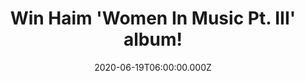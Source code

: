 ---
campaign-uuid: "c-494132ff-0cd3-4f2a-b0b9-d3632258eda0"
type: "Competition"
category: "Music"
date: "2020-06-19T06:00:00.000Z"
end-date: "2020-07-19T23:59:00.000Z"
disable-form: false
is_promoted: false
has_entry_page: true
title: "Win Haim 'Women In Music Pt. III' album!"
competition-description: "<p>They are back! The sisters’ Haim much-delayed third record\
  \ is more than worth the wait but it’s finally here and we have one copy of ‘Women\
  \ in Music PT. III’ on our hands. A record that’s experimental, soothing and vulnerable\
  \ </p>\n<p>Click below for a chance to win.</p>\n"
hero-header: "Win Haim 'Women In Music Pt. III' album!"
terms-confirmation: "N/A"
banner-img: "https://assets.expresslyapp.com/asset-36f25773-d953-47c9-ba1c-614dbec0dc01.jpg"
logo-left-href: "http://club.expressly.io"
logo-left-image: "https://assets.expresslyapp.com/asset-297bdad0-f573-466d-93be-92b46d702ce0.jpg"
logo-left-title: "Expressly Club"
bg-image-hero: "https://assets.expresslyapp.com/asset-b7ec7d61-7fe4-4573-af3c-803f1bac98ec.png"
bg-image-first: "https://assets.expresslyapp.com/asset-e32f6a1f-bad3-4ae5-a539-624f95fffed3.jpg"
section1-content: "<p>'Women In Music Pt. III’ is the third record from the American\
  \ band Haim. A bold and brave record as well as experimental, soothing and vulnerable.\
  \ ‘Los Angeles’, ‘The Steps’, ‘Don’t Wanna’… are some of their brand new songs you\
  \ could discover and enjoy inside of it.</p>\n<p>Are you their biggest fan? Click\
  \ below for a chance to win.</p>\n"
entry-title: "Win Haim 'Women In Music Pt. III' album!"
entry-content: "<p>Enter the draw to win ‘Haim 'Women In Music Pt. III' album by completing\
  \ the form below before 23:59 on the 19th of July 2020.</p>\n"
has-winner: false
prize-description: "Haim 'Women In Music Pt. III' album!"
special-conditions: "Multiple entries are allowed up to one every day.\r\n\r\nThis\
  \ competition is also available on: https://aaa.nme.com/competitions/women-in-music-haim-cd"
country-restrictions:
- "GB"
---